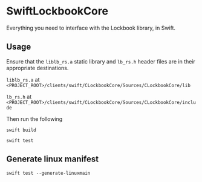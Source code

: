 # SwiftLockbookCore

Everything you need to interface with the Lockbook library, in Swift.

## Usage

Ensure that the `liblb_rs.a` static library and `lb_rs.h` header files are in their appropriate destinations.

`liblb_rs.a` at `<PROJECT_ROOT>/clients/swift/CLockbookCore/Sources/CLockbookCore/lib`

`lb_rs.h` at `<PROJECT_ROOT>/clients/swift/CLockbookCore/Sources/CLockbookCore/include`

Then run the following

`swift build`

`swift test`

## Generate linux manifest

`swift test --generate-linuxmain`
